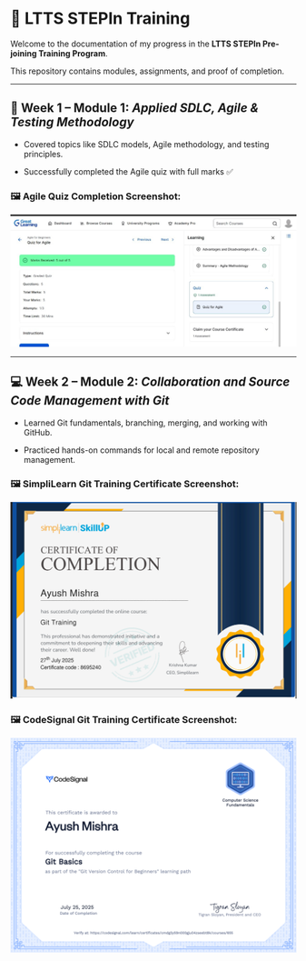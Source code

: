 # 💼 LTTS STEPIn Training



Welcome to the documentation of my progress in the **LTTS STEPIn Pre-joining Training Program**.  

This repository contains modules, assignments, and proof of completion.



---



## 📘 Week 1 – Module 1: *Applied SDLC, Agile & Testing Methodology*



- Covered topics like SDLC models, Agile methodology, and testing principles.

- Successfully completed the Agile quiz with full marks ✅



### 🖼️ Agile Quiz Completion Screenshot:


![Agile Quiz Screenshot](sdlc/greatLearning.jpeg)



---



## 💻 Week 2 – Module 2: *Collaboration and Source Code Management with Git*



- Learned Git fundamentals, branching, merging, and working with GitHub.

- Practiced hands-on commands for local and remote repository management.



### 🖼️ SimpliLearn Git Training Certificate Screenshot:



![SimpliLearn certificate](git_training/simpliLearn.png)



### 🖼️ CodeSignal Git Training Certificate Screenshot:



![CodeSignal Git Certificate](git_training/codeSignal.png)



